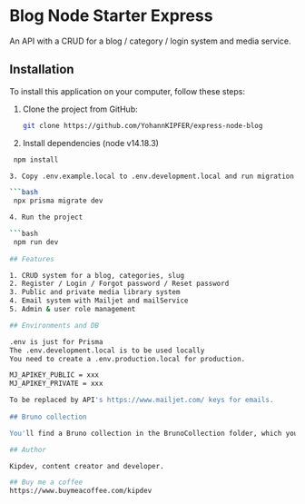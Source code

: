 # Blog Node Starter Express

An API with a CRUD for a blog / category / login system and media service.

## Installation

To install this application on your computer, follow these steps:

1. Clone the project from GitHub:

   ```bash
   git clone https://github.com/YohannKIPFER/express-node-blog

2. Install dependencies (node v14.18.3)

  ```bash
   npm install

3. Copy .env.example.local to .env.development.local and run migration

  ```bash
   npx prisma migrate dev

4. Run the project

  ```bash
   npm run dev
   
## Features 

1. CRUD system for a blog, categories, slug
2. Register / Login / Forgot password / Reset password
3. Public and private media library system
4. Email system with Mailjet and mailService
5. Admin & user role management
 
## Environments and DB

.env is just for Prisma
The .env.development.local is to be used locally
You need to create a .env.production.local for production.

MJ_APIKEY_PUBLIC = xxx
MJ_APIKEY_PRIVATE = xxx

To be replaced by API's https://www.mailjet.com/ keys for emails.
   
## Bruno collection

You'll find a Bruno collection in the BrunoCollection folder, which you can open directly with the Bruno API client.

## Author

Kipdev, content creator and developer.

## Buy me a coffee 
https://www.buymeacoffee.com/kipdev